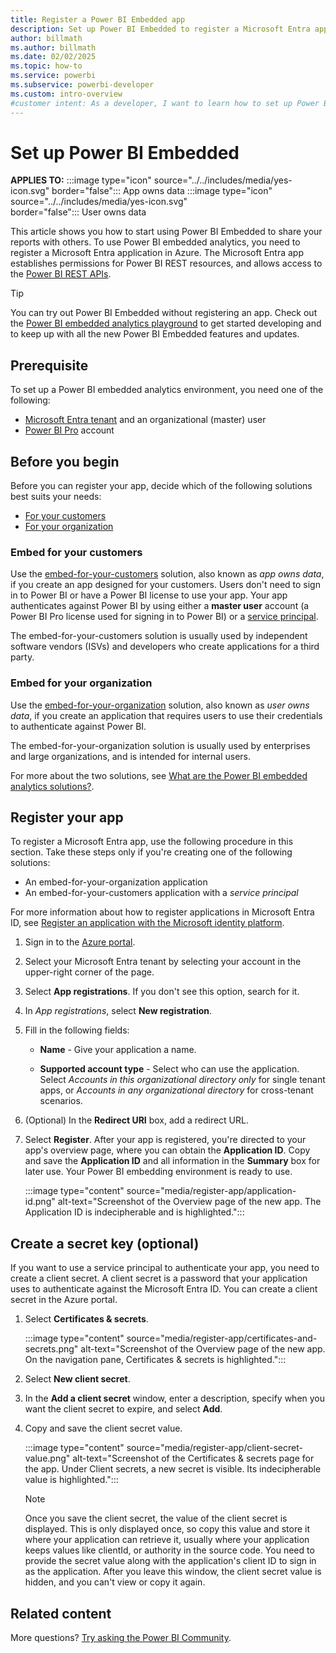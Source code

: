 ```yaml
---
title: Register a Power BI Embedded app
description: Set up Power BI Embedded to register a Microsoft Entra app, create a workspace, import content, grant permissions.
author: billmath
ms.author: billmath
ms.date: 02/02/2025
ms.topic: how-to
ms.service: powerbi
ms.subservice: powerbi-developer
ms.custom: intro-overview
#customer intent: As a developer, I want to learn how to set up Power BI Embedded so that I can share my reports with others.
---
```


# Set up Power BI Embedded

**APPLIES TO:** :::image type="icon" source="../../includes/media/yes-icon.svg" border="false":::&nbsp;App&nbsp;owns&nbsp;data :::image type="icon" source="../../includes/media/yes-icon.svg" border="false":::&nbsp;User&nbsp;owns&nbsp;data

This article shows you how to start using Power BI Embedded to share your reports with others. To use Power BI embedded analytics, you need to register a Microsoft Entra application in Azure. The Microsoft Entra app establishes permissions for Power BI REST resources, and allows access to the [Power BI REST APIs](/rest/api/power-bi/).

> [!TIP]
> You can try out Power BI Embedded without registering an app. Check out the [Power BI embedded analytics playground](./power-bi-playground.md) to get started developing and to keep up with all the new Power BI Embedded features and updates.

## Prerequisite

To set up a Power BI embedded analytics environment, you need one of the following:

* [Microsoft Entra tenant](./create-an-azure-active-directory-tenant.md) and an organizational (master) user
* [Power BI Pro](https://powerbi.microsoft.com/power-bi-pro/) account

## Before you begin

Before you can register your app, decide which of the following solutions best suits your needs:

* [For your customers](#embed-for-your-customers)
* [For your organization](#embed-for-your-organization)

### Embed for your customers

Use the [embed-for-your-customers](embed-sample-for-customers.md) solution, also known as *app owns data*, if you create an app designed for your customers. Users don't need to sign in to Power BI or have a Power BI license to use your app. Your app authenticates against Power BI by using either a **master user** account (a Power BI Pro license used for signing in to Power BI) or a [service principal](embed-service-principal.md).

The embed-for-your-customers solution is usually used by independent software vendors (ISVs) and developers who create applications for a third party.

### Embed for your organization

Use the [embed-for-your-organization](embed-sample-for-your-organization.md) solution, also known as *user owns data*, if you create an application that requires users to use their credentials to authenticate against Power BI.

The embed-for-your-organization solution is usually used by enterprises and large organizations, and is intended for internal users.

For more about the two solutions, see [What are the Power BI embedded analytics solutions?](embedded-analytics-power-bi.md#what-are-the-power-bi-embedded-analytics-solutions).

## Register your app

To register a Microsoft Entra app, use the following procedure in this section. Take these steps only if you're creating one of the following solutions:

* An embed-for-your-organization application
* An embed-for-your-customers application with a *service principal*

For more information about how to register applications in Microsoft Entra ID, see [Register an application with the Microsoft identity platform](/azure/active-directory/develop/quickstart-register-app).

1. Sign in to the [Azure portal](https://portal.azure.com).

1. Select your Microsoft Entra tenant by selecting your account in the upper-right corner of the page.

1. Select **App registrations**. If you don't see this option, search for it.

1. In *App registrations*, select **New registration**.

1. Fill in the following fields:

   * **Name** - Give your application a name.

   * **Supported account type** - Select who can use the application. Select *Accounts in this organizational directory only* for single tenant apps, or *Accounts in any organizational directory* for cross-tenant scenarios.

1. (Optional) In the **Redirect URI** box, add a redirect URL.

1. Select **Register**. After your app is registered, you're directed to your app's overview page, where you can obtain the **Application ID**. Copy and save the **Application ID** and all information in the **Summary** box for later use. Your Power BI embedding environment is ready to use.

   :::image type="content" source="media/register-app/application-id.png" alt-text="Screenshot of the Overview page of the new app. The Application ID is indecipherable and is highlighted.":::

## Create a secret key (optional)

If you want to use a service principal to authenticate your app, you need to create a client secret. A client secret is a password that your application uses to authenticate against the Microsoft Entra ID. You can create a client secret in the Azure portal.

1. Select **Certificates & secrets**.

   :::image type="content" source="media/register-app/certificates-and-secrets.png" alt-text="Screenshot of the Overview page of the new app. On the navigation pane, Certificates & secrets is highlighted.":::

1. Select **New client secret**.

1. In the **Add a client secret** window, enter a description, specify when you want the client secret to expire, and select **Add**.

1. Copy and save the client secret value.

   :::image type="content" source="media/register-app/client-secret-value.png" alt-text="Screenshot of the Certificates & secrets page for the app. Under Client secrets, a new secret is visible. Its indecipherable value is highlighted.":::

   > [!NOTE]
   > Once you save the client secret, the value of the client secret is displayed. This is only displayed once, so copy this value and store it where your application can retrieve it, usually where your application keeps values like clientId, or authority in the source code. You need to provide the secret value along with the application's client ID to sign in as the application. After you leave this window, the client secret value is hidden, and you can't view or copy it again.

## Related content

More questions? [Try asking the Power BI Community](https://community.powerbi.com/).
